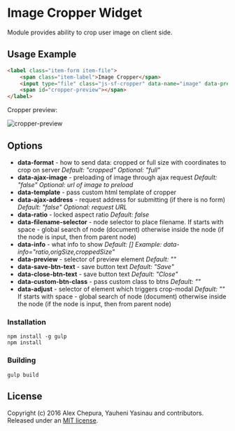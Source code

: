 # Image Cropper Widget
Module provides ability to crop user image on client side.

## Usage Example

```html
<label class="item-form item-file">
    <span class="item-label">Image Cropper</span>
    <input type="file" class="js-sf-cropper" data-name="image" data-preview="#cropper-preview">
    <span id="cropper-preview"></span>
</label>
```

Cropper preview:

![cropper-preview](https://cloud.githubusercontent.com/assets/12486924/12550729/ad25ddd8-c376-11e5-80c8-bfba0eba4251.jpg)


## Options
* **data-format** - how to send data: cropped or full size with coordinates to crop on server *Default: "cropped" Optional: "full"*
* **data-ajax-image** - preloading of image through ajax request *Default: "false" Optional: url of image to preload*
* **data-template** - pass custom html template of cropper
* **data-ajax-address** - request address for submitting (if there is no form) *Default: "false" Optional: request URL*
* **data-ratio** - locked aspect ratio *Default: false*
* **data-filename-selector** - node selector to place filename. If starts with space - global search of node (document) otherwise inside the node (if the node is input, then from parent node)
* **data-info** - what info to show *Default: [] Example: </b> data-info="ratio,origSize,croppedSize"*
* **data-preview** - selector of preview element *Default: ""*
* **data-save-btn-text** - save button text *Default: "Save"*
* **data-close-btn-text** - save button text *Default: "Close"*
* **data-custom-btn-class** - pass custom class to btns *Default: ""*
* **data-adjust** - selector of element which triggers crop-modal *Default: ""*  If starts with space - global search of node (document) otherwise inside the node (if the node is input, then from parent node)

### Installation

    npm install -g gulp
    npm install

### Building

    gulp build
    

## License

Copyright (c) 2016 Alex Chepura, Yauheni Yasinau and contributors. Released under an [MIT license](https://github.com/sfjs/sf-module-cropper/blob/master/LICENSE).
